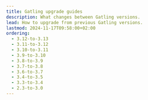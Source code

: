 ```yaml
---
title: Gatling upgrade guides
description: What changes between Gatling versions.
lead: How to upgrade from previous Gatling versions.
lastmod: 2024-11-17T09:58:00+02:00
ordering:
  - 3.12-to-3.13
  - 3.11-to-3.12
  - 3.10-to-3.11
  - 3.9-to-3.10
  - 3.8-to-3.9
  - 3.7-to-3.8
  - 3.6-to-3.7
  - 3.4-to-3.5
  - 3.3-to-3.4
  - 2.3-to-3.0
---
```

